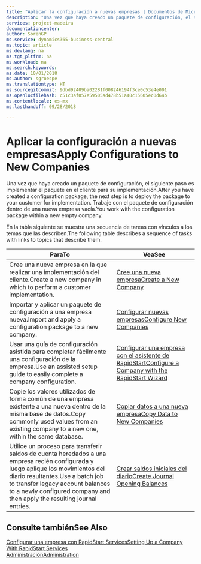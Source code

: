 ```yaml
---
title: "Aplicar la configuración a nuevas empresas | Documentos de Microsoft"
description: "Una vez que haya creado un paquete de configuración, el siguiente paso es implementar el paquete en el cliente para su implementación. Use la configuración con una nueva empresa vacía."
services: project-madeira
documentationcenter: 
author: SorenGP
ms.service: dynamics365-business-central
ms.topic: article
ms.devlang: na
ms.tgt_pltfrm: na
ms.workload: na
ms.search.keywords: 
ms.date: 10/01/2018
ms.author: sgroespe
ms.translationtype: HT
ms.sourcegitcommit: 9dbd92409ba02281f008246194f3ce0c53e4e001
ms.openlocfilehash: c51c3af057e59505ad478b51a40c15605ec0d64b
ms.contentlocale: es-mx
ms.lasthandoff: 09/28/2018

---
```

# <a name="apply-configurations-to-new-companies"></a><span data-ttu-id="9087e-104">Aplicar la configuración a nuevas empresas</span><span class="sxs-lookup"><span data-stu-id="9087e-104">Apply Configurations to New Companies</span></span>
<span data-ttu-id="9087e-105">Una vez que haya creado un paquete de configuración, el siguiente paso es implementar el paquete en el cliente para su implementación.</span><span class="sxs-lookup"><span data-stu-id="9087e-105">After you have created a configuration package, the next step is to deploy the package to your customer for implementation.</span></span> <span data-ttu-id="9087e-106">Trabaje con el paquete de configuración dentro de una nueva empresa vacía.</span><span class="sxs-lookup"><span data-stu-id="9087e-106">You work with the configuration package within a new empty company.</span></span>  

 <span data-ttu-id="9087e-107">En la tabla siguiente se muestra una secuencia de tareas con vínculos a los temas que las describen.</span><span class="sxs-lookup"><span data-stu-id="9087e-107">The following table describes a sequence of tasks with links to topics that describe them.</span></span>

|<span data-ttu-id="9087e-108">**Para**</span><span class="sxs-lookup"><span data-stu-id="9087e-108">**To**</span></span>|<span data-ttu-id="9087e-109">**Vea**</span><span class="sxs-lookup"><span data-stu-id="9087e-109">**See**</span></span>|  
|------------|-------------|  
|<span data-ttu-id="9087e-110">Cree una nueva empresa en la que realizar una implementación del cliente.</span><span class="sxs-lookup"><span data-stu-id="9087e-110">Create a new company in which to perform a customer implementation.</span></span>|[<span data-ttu-id="9087e-111">Cree una nueva empresa</span><span class="sxs-lookup"><span data-stu-id="9087e-111">Create a New Company</span></span>](admin-how-to-create-a-new-company.md)|  
|<span data-ttu-id="9087e-112">Importar y aplicar un paquete de configuración a una empresa nueva.</span><span class="sxs-lookup"><span data-stu-id="9087e-112">Import and apply a configuration package to a new company.</span></span>|[<span data-ttu-id="9087e-113">Configurar nuevas empresas</span><span class="sxs-lookup"><span data-stu-id="9087e-113">Configure New Companies</span></span>](admin-how-to-configure-new-companies.md)|  
|<span data-ttu-id="9087e-114">Usar una guía de configuración asistida para completar fácilmente una configuración de la empresa.</span><span class="sxs-lookup"><span data-stu-id="9087e-114">Use an assisted setup guide to easily complete a company configuration.</span></span>|[<span data-ttu-id="9087e-115">Configurar una empresa con el asistente de RapidStart</span><span class="sxs-lookup"><span data-stu-id="9087e-115">Configure a Company with the RapidStart Wizard</span></span>](admin-how-to-configure-a-company-with-the-rapidstart-wizard.md)|
|<span data-ttu-id="9087e-116">Copie los valores utilizados de forma común de una empresa existente a una nueva dentro de la misma base de datos.</span><span class="sxs-lookup"><span data-stu-id="9087e-116">Copy commonly used values from an existing company to a new one, within the same database.</span></span>|[<span data-ttu-id="9087e-117">Copiar datos a una nueva empresa</span><span class="sxs-lookup"><span data-stu-id="9087e-117">Copy Data to New Companies</span></span>](admin-how-to-copy-data-to-new-companies.md)|  
|<span data-ttu-id="9087e-118">Utilice un proceso para transferir saldos de cuenta heredados a una empresa recién configurada y luego aplique los movimientos del diario resultantes.</span><span class="sxs-lookup"><span data-stu-id="9087e-118">Use a batch job to transfer legacy account balances to a newly configured company and then apply the resulting journal entries.</span></span>|[<span data-ttu-id="9087e-119">Crear saldos iniciales del diario</span><span class="sxs-lookup"><span data-stu-id="9087e-119">Create Journal Opening Balances</span></span>](admin-how-to-create-journal-opening-balances.md)|  

## <a name="see-also"></a><span data-ttu-id="9087e-120">Consulte también</span><span class="sxs-lookup"><span data-stu-id="9087e-120">See Also</span></span>  
[<span data-ttu-id="9087e-121">Configurar una empresa con RapidStart Services</span><span class="sxs-lookup"><span data-stu-id="9087e-121">Setting Up a Company With RapidStart Services</span></span>](admin-set-up-a-company-with-rapidstart.md)  
[<span data-ttu-id="9087e-122">Administración</span><span class="sxs-lookup"><span data-stu-id="9087e-122">Administration</span></span>](admin-setup-and-administration.md)

